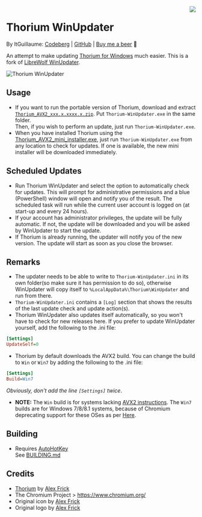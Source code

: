 <img src="Thorium-WinUpdater.ico" align="right">

# Thorium WinUpdater
By ltGuillaume: [Codeberg](https://codeberg.org/ltGuillaume) | [GitHub](https://github.com/ltGuillaume) | [Buy me a beer](https://buymeacoff.ee/ltGuillaume) 🍺

An attempt to make updating [Thorium for Windows](https://github.com/Alex313031/Thorium-Win-AVX2) much easier. This is a fork of [LibreWolf WinUpdater](https://codeberg.org/ltGuillaume/librewolf-winupdater).

![Thorium WinUpdater](SCREENSHOT.png)

## Usage
 - If you want to run the portable version of Thorium, download and extract [`Thorium_AVX2_xxx.x.xxxx.x.zip`](https://github.com/Alex313031/Thorium-Win-AVX2/releases). Put `Thorium-WinUpdater.exe` in the same folder.  
  Then, if you wish to perform an update, just run `Thorium-WinUpdater.exe`.
 - When you have installed Thorium using the [Thorium_AVX2_mini_installer.exe](https://github.com/Alex313031/Thorium-Win-AVX2/releases), just run `Thorium-WinUpdater.exe` from any location to check for updates. If one is available, the new mini installer will be downloaded immediately.

## Scheduled Updates
 - Run Thorium WinUpdater and select the option to automatically check for updates. This will prompt for administrative permissions and a blue (PowerShell) window will open and notify you of the result. The scheduled task will run while the current user account is logged on (at start-up and every 24 hours).
 - If your account has administrator privileges, the update will be fully automatic. If not, the update will be downloaded and you will be asked by WinUpdater to start the update.  
 - If Thorium is already running, the updater will notify you of the new version. The update will start as soon as you close the browser.

## Remarks
 - The updater needs to be able to write to `Thorium-WinUpdater.ini` in its own folder(so make sure it has permission to do so), otherwise WinUpdater will copy itself to `%LocalAppData%\Thorium\WinUpdater` and run from there.
 - `Thorium-WinUpdater.ini` contains a `[Log]` section that shows the results of the last update check and update action(s).
 - Thorium WinUpdater also updates itself automatically, so you won't have to check for new releases here. If you prefer to update WinUpdater yourself, add the following to the .ini file:
  ```ini
  [Settings]
  UpdateSelf=0
  ```
 - Thorium by default downloads the AVX2 build. You can change the build to `Win` or `Win7` by adding the following to the .ini file:
  ```ini
  [Settings]
  Build=Win7
  ```
  _Obviously, don't add the line `[Settings]` twice_.
 - __NOTE:__ The `Win` build is for systems lacking [AVX2 instructions](https://en.wikipedia.org/wiki/Advanced_Vector_Extensions#CPUs_with_AVX2). The `Win7` builds are for Windows 7/8/8.1 systems, because of Chromium deprecating support for these OSes as per [Here](https://support.google.com/chrome/thread/185534985/).

## Building
 - Requires [AutoHotKey](https://www.autohotkey.com/) \
 See [BUILDING.md](https://github.com/Alex313031/thorium-winupdater/blob/main/BUILDING.md)

## Credits
* [Thorium](https://thorium.rocks) by [Alex Frick](https://github.com/Alex313031)
* The Chromium Project > https://www.chromium.org/
* Original icon by [Alex Frick](https://github.com/Alex313031/thorium/blob/main/logos/NEW/win/thorium.ico)
* Original logo by [Alex Frick](https://github.com/Alex313031/thorium/blob/main/logos/STAGING/Thorium90_252.jpg)

